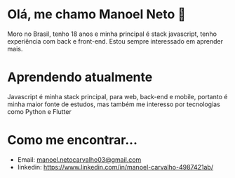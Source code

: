 # Olá, me chamo Manoel Neto 👋

Moro no Brasil, tenho 18 anos e minha principal é stack javascript, tenho experiência com back e front-end. Estou sempre interessado em aprender mais.

# Aprendendo atualmente

Javascript é minha stack principal, para web, back-end e mobile, portanto é minha maior fonte de estudos, mas também me interesso por tecnologias como Python e Flutter

# Como me encontrar...

* Email: manoel.netocarvalho03@gmail.com
* linkedin: https://www.linkedin.com/in/manoel-carvalho-4987421ab/
